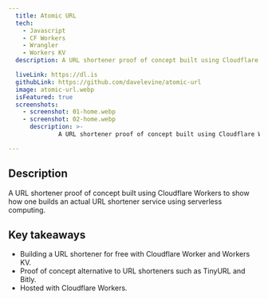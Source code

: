 ```yaml
---
  title: Atomic URL
  tech:
    - Javascript
    - CF Workers
    - Wrangler
    - Workers KV
  description: A URL shortener proof of concept built using Cloudflare Workers to show how one builds an actual URL shortener service using serverless computing.

  liveLink: https://dl.is
  githubLink: https://github.com/davelevine/atomic-url
  image: atomic-url.webp
  isFeatured: true
  screenshots:
    - screenshot: 01-home.webp
    - screenshot: 02-home.webp
      description: >-
              A URL shortener proof of concept built using Cloudflare Workers to show how one builds an actual URL shortener service using serverless computing.

---
```


## Description

A URL shortener proof of concept built using Cloudflare Workers to show how one builds an actual URL shortener service using serverless computing.

## Key takeaways

- Building a URL shortener for free with Cloudflare Worker and Workers KV.
- Proof of concept alternative to URL shorteners such as TinyURL and Bitly.
- Hosted with Cloudflare Workers.
